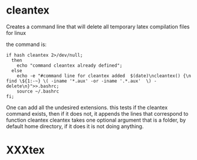 # cleantex
Creates a command line that will delete all temporary latex compilation files for linux

the command is:
```
if hash cleantex 2>/dev/null; 
  then 
    echo "command cleantex already defined"; 
  else 
    echo -e "#command line for cleantex added  $(date)\ncleantex() {\n find \${1:-~} \( -iname '*.aux' -or -iname '.*.aux'  \) -delete\n}">>.bashrc;
    source ~/.bashrc
fi;
```

One can add all the undesired extensions.
this tests if the cleantex command exists, then if it does not, it appends the lines that correspond to function cleantex
cleantex takes one optional argument that is a folder, by default home directory, if it does it is not doing anything.

# XXXtex
